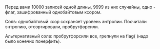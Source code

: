 Перед вами 10000 записей одной длины, 9999 из них случайны, одно - флаг, зашифрованный однобайтовым ксором.

Солв: однобайтовый ксор сохраняет уровень энтропии. Посчитали энтропию, отсортировали, пробрутфорсили. 

Альтернативный солв: пробрутфорсили все, грепнули на flag{ (надо было конечно понерфить).
